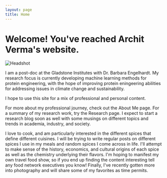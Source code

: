 ```yaml
---
layout: page
title: Home
---
```

# Welcome! You've reached Archit Verma's website.

![Headshot](https://github.com/architverma1/architverma1.github.io/assets/img/av_gladstone_headshot.jpeg)

I am a post-doc at the Gladstone Institutes with Dr. Barbara Engelhardt. My research focus is  currently developing machine learning methods for protein engineering, with the hope of improving protein eningeering abilities for addressing issues in climate change and sustainability. 

I hope to use this site for a mix of professional and personal content. 

For more about my professional journey, check out the About Me page. For a summary of my research work, try the Research page. I expect to start a research blog soon as well with some musings on different topics and trends in academia, industry, and society.

I love to cook, and am particularly interested in the different spices that define different cuisines. I will be trying to write regular posts on different spices I use in my meals and random spices I come across in life. I'll attempt to make sense of the history, economics, and cultural origins of each spice as well as the chemistry underlying their flavors. I'm hoping to manifest my own travel food show, so if you end up finding the content interesting tell any food network executives you know! Finally, I've recently gotten more into photography and will share some of my favorites as time permits.
